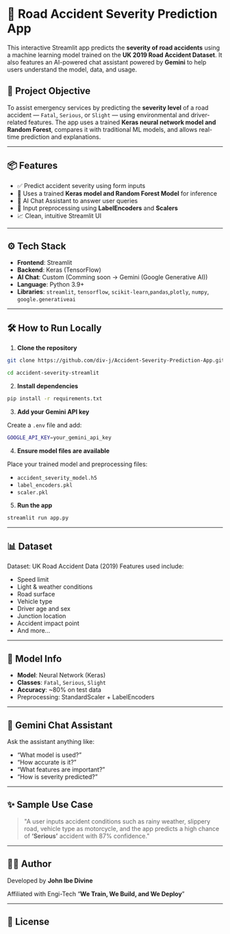 
# 🚨 Road Accident Severity Prediction App

This interactive Streamlit app predicts the **severity of road accidents** using a machine learning model trained on the **UK 2019 Road Accident Dataset**. It also features an AI-powered chat assistant powered by **Gemini** to help users understand the model, data, and usage.

## 🎯 Project Objective

To assist emergency services by predicting the **severity level** of a road accident — `Fatal`, `Serious`, or `Slight` — using environmental and driver-related features. The app uses a trained **Keras neural network model and Random Forest**, compares it with traditional ML models, and allows real-time prediction and explanations.

---

## 📦 Features

- ✅ Predict accident severity using form inputs
- 🧠 Uses a trained **Keras model and Random Forest Model** for inference
- 💬 AI Chat Assistant to answer user queries
- 🧮 Input preprocessing using **LabelEncoders** and **Scalers**
- 📈 Clean, intuitive Streamlit UI

---

## ⚙️ Tech Stack

- **Frontend**: Streamlit
- **Backend**: Keras (TensorFlow)
- **AI Chat**: Custom (Comming soon -> Gemini (Google Generative AI))
- **Language**: Python 3.9+
- **Libraries**: `streamlit`, `tensorflow`, `scikit-learn`,`pandas`,`plotly`, `numpy`, `google.generativeai`

---

## 🛠️ How to Run Locally

1. **Clone the repository**
```bash
git clone https://github.com/div-j/Accident-Severity-Prediction-App.git

cd accident-severity-streamlit
````

2. **Install dependencies**

```bash
pip install -r requirements.txt
```

3. **Add your Gemini API key**

Create a `.env` file and add:

```bash
GOOGLE_API_KEY=your_gemini_api_key
```

4. **Ensure model files are available**

Place your trained model and preprocessing files:

* `accident_severity_model.h5`
* `label_encoders.pkl`
* `scaler.pkl`

5. **Run the app**

```bash
streamlit run app.py
```

---

## 📊 Dataset

Dataset: UK Road Accident Data (2019)
Features used include:

* Speed limit
* Light & weather conditions
* Road surface
* Vehicle type
* Driver age and sex
* Junction location
* Accident impact point
* And more...

---

## 🤖 Model Info

* **Model**: Neural Network (Keras)
* **Classes**: `Fatal`, `Serious`, `Slight`
* **Accuracy**: \~80% on test data
* Preprocessing: StandardScaler + LabelEncoders

---

## 💬 Gemini Chat Assistant

Ask the assistant anything like:

* “What model is used?”
* “How accurate is it?”
* “What features are important?”
* “How is severity predicted?”

---

## ✨ Sample Use Case

> "A user inputs accident conditions such as rainy weather, slippery road, vehicle type as motorcycle, and the app predicts a high chance of **‘Serious’** accident with 87% confidence."

---



## 👨‍💻 Author

Developed by **John Ibe Divine**

Affiliated with Engi-Tech
“**We Train, We Build, and We Deploy**”

---

## 📜 License

